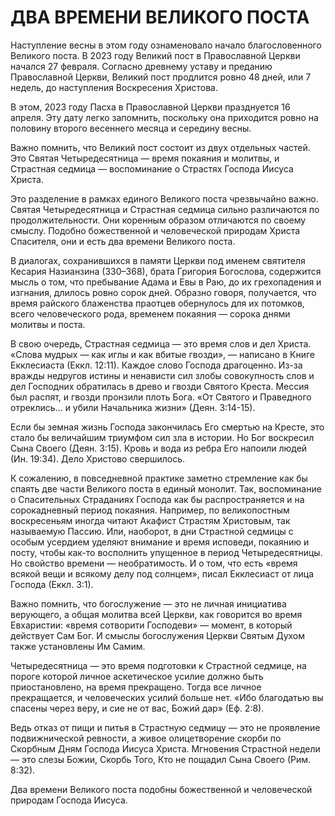 # ДВА ВРЕМЕНИ ВЕЛИКОГО ПОСТА

Наступление весны в этом году ознаменовало начало благословенного Великого поста. В 2023 году Великий пост в Православной Церкви начался 27 февраля. Согласно древнему уставу и преданию Православной Церкви, Великий пост продлится ровно 48 дней, или 7 недель, до наступления Воскресения Христова.

В этом, 2023 году Пасха в Православной Церкви празднуется 16 апреля. Эту дату легко запомнить, поскольку она приходится ровно на половину второго весеннего месяца и середину весны.

Важно помнить, что Великий пост состоит из двух отдельных частей. Это Святая Четыредесятница — время покаяния и молитвы, и Страстная седмица — воспоминание о Страстях Господа Иисуса Христа.

Это разделение в рамках единого Великого поста чрезвычайно важно. Святая Четыредесятница и Страстная седмица сильно различаются по продолжительности. Они коренным образом отличаются по своему смыслу. Подобно божественной и человеческой природам Христа Спасителя, они и есть два времени Великого поста.

В диалогах, сохранившихся в памяти Церкви под именем святителя Кесария Назианзина (330–368), брата Григория Богослова, содержится мысль о том, что пребывание Адама и Евы в Раю, до их грехопадения и изгнания, длилось ровно сорок дней. Образно говоря, получается, что время райского блаженства праотцев обернулось для их потомков, всего человеческого рода, временем покаяния — сорока днями молитвы и поста.

В свою очередь, Страстная седмица — это время слов и дел Христа. «Слова мудрых — как иглы и как вбитые гвозди», — написано в Книге Екклесиаста (Еккл. 12:11). Каждое слово Господа драгоценно. Из-за вражды недругов истины и ненависти сил злобы совокупность слов и дел Господних обратилась в древо и гвозди Святого Креста. Мессия был распят, и гвозди пронзили плоть Бога. «От Святого и Праведного отреклись... и убили Начальника жизни» (Деян. 3:14-15).

Если бы земная жизнь Господа закончилась Его смертью на Кресте, это стало бы величайшим триумфом сил зла в истории. Но Бог воскресил Сына Своего (Деян. 3:15). Кровь и вода из ребра Его напоили людей (Ин. 19:34). Дело Христово свершилось.

К сожалению, в повседневной практике заметно стремление как бы спаять две части Великого поста в единый монолит. Так, воспоминание о Спасительных Страданиях Господа как бы распространяется и на сорокадневный период покаяния. Например, по великопостным воскресеньям иногда читают Акафист Страстям Христовым, так называемую Пассию. Или, наоборот, в дни Страстной седмицы с особым усердием уделяют внимание и время исповеди, покаянию и посту, чтобы как-то восполнить упущенное в период Четыредесятницы. Но свойство времени — необратимость. И о том, что есть «время всякой вещи и всякому делу под солнцем», писал Екклесиаст от лица Господа (Еккл. 3:1).

Важно помнить, что богослужение — это не личная инициатива верующего, а общая молитва всей Церкви, как говорится во время Евхаристии: «время сотворити Господеви» — момент, в который действует Сам Бог. И смыслы богослужения Церкви Святым Духом также установлены Им Самим.

Четыредесятница — это время подготовки к Страстной седмице, на пороге которой личное аскетическое усилие должно быть приостановлено, на время прекращено. Тогда все личное прекращается, и человеческих усилий больше нет. «Ибо благодатью вы спасены через веру, и сие не от вас, Божий дар» (Еф. 2:8).

Ведь отказ от пищи и питья в Страстную седмицу — это не проявление подвижнической ревности, а живое олицетворение скорби по Скорбным Дням Господа Иисуса Христа. Мгновения Страстной недели — это слезы Божии, Скорбь Того, Кто не пощадил Сына Своего (Рим. 8:32).

Два времени Великого поста подобны божественной и человеческой природам Господа Иисуса.
